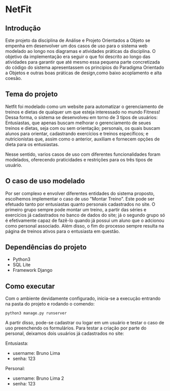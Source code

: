 # **NetFit**

## Introdução

Este projeto da disciplina de Análise e Projeto Orientados a Objeto se empenha em desenvolver um dos casos de uso para o sistema web modelado ao longo nos diagramas e atividades práticas da disciplina. O objetivo da implementação era seguir o que foi descrito ao longo das atividades para garantir que até mesmo essa pequena parte concretizada do código do sistema apresentassem os principios do Paradigma Orientado a Objetos e outras boas práticas de design,como baixo acoplamento e alta coesão.

## Tema do projeto

Netfit foi modelado como um website para automatizar o gerenciamento de treinos e dietas de qualquer um que esteja interessado no mundo Fitness! Dessa forma, o sistema se desenvolveu em torno de 3 tipos de usuários: Entusiastas, que apenas buscam melhorar o gerenciamento de seues treinos e dietas, seja com ou sem orientação; personais, os quais buscam alunos para orientar, cadastrando exercícios e treinos específicos; e nutricionistas que, assim como o anterior, auxiliam e fornecem opções de dieta para os entusiastas. 

Nesse sentido, varios casos de uso com diferentes funcionalidades foram modelados, oferecendo praticidades e restrições para os três tipos de usuário.

## O caso de uso modelado

Por ser complexo e envolver diferentes entidades do sistema proposto, escolhemos implementar o caso de uso "Montar Treino". Este pode ser efetuado tanto por entusiastas quanto personais cadastrados no site. O primeiro grupo sempre pode montar um treino, a partir das séries e exercícios já cadastrados no banco de dados do site; já o segundo grupo só é efetivamente capaz de fazê-lo quando já possui um aluno que o adcionou como personal associado. Além disso, o fim do processo sempre resulta na página de treinos ativos para o entusiasta em questão.

## Dependências do projeto
- Python3
- SQL Lite
- Framework Django

## Como executar

Com o ambiente devidamente configurado, inicia-se a execução entrando na pasta do projeto e rodando o comendo:

```
python3 manage.py runserver
```

A partir disso, pode-se cadastrar ou logar em um usuário e testar o caso de uso preenchendo os formulários. Para testar a criação por parte do personal, deixamos dois usuários já cadastrados no site: 

Entusiasta:
- username: Bruno Lima
- senha: 123
  
Personal:
- username: Bruno Lima 2
- senha: 123

